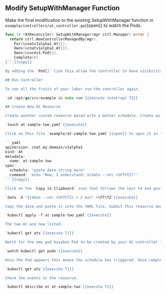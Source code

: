 ## Modify SetupWithManager Function

Make the final modification to the existing SetupWithManager function in `example/controllers/at_controller.go`{{open}} to watch the Pods.

```go
func (r *AtReconciler) SetupWithManager(mgr ctrl.Manager) error {
  return ctrl.NewControllerManagedBy(mgr).
    For(&cnatv1alpha1.At{}).
    Owns(&cnatv1alpha1.At{}).
    Owns(&corev1.Pod{}).
    Complete(r)
}```{{copy}}

By adding the `Pod{}` line this allow the Controller to have visibility into the Pod events.

## Run Controller

To see all the fruits of your labor run the controller again.

`cd /opt/go/src/example && make run`{{execute interrupt T2}}

## Create New At Resource

Create another custom resource based with a better schedule. Create an empty YAML file for the new resource.

`touch at-sample-two.yaml`{{execute}}

Click on this file `example/at-sample-two.yaml`{{open}} to open it in the editor. Add the following declaration to the opened YAML file in the editor.

```yaml
apiVersion: cnat.my.domain/v1alpha1
kind: At
metadata:
  name: at-sample-two
spec:
  schedule: "paste date string here"
  command: 'echo "Now, I understand: $(date --utc +%FT%TZ)"'
```{{copy}}

Click on the `Copy to Clipboard` icon that follows the text to and paste it into the editor. For the declared schedule time you may want to change the date to a server time a two minutes from now.

`date -d "$(date --utc +%FT%TZ) + 2 min" +%FT%TZ`{{execute}}

Copy the date and paste it into the YAML file. Submit this resource declaration to Kubernetes.

`kubectl apply -f at-sample-two.yaml`{{execute}}

The two At are now listed.

`kubectl get ats`{{execute T1}}

Watch for the new pod busybox Pod to be created by your At controller in a minute or so.

`watch kubectl get pods`{{execute}}

Once the Pod appears this means the schedule has triggered. Once complete use this ```clear```{{execute interrupt}} to break out of the watch or press <kbd>Ctrl</kbd>+<kbd>C</kbd>. Check the Status.

`kubectl get ats`{{execute T1}}

Check the events in the resource.

`kubectl describe at at-sample-two`{{execute T1}}
